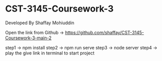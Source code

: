 # CST-3145-Coursework-3
 
 Developed By Shaffay Mohiuddin 

Open the link from Github -> https://github.com/shaffay/CST-3145-Coursework-3-main-2


 step1 -> npm install
 step2 -> npm run serve 
 step3 -> node server
 step4 -> play the give link in terminal to start project